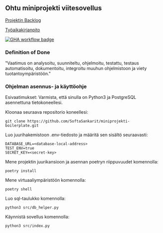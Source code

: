 ## Ohtu miniprojekti viitesovellus

[Projektin Backlog](https://github.com/orgs/SoftaSankarit/projects)

[Työaikakirjanpito](https://docs.google.com/spreadsheets/d/1HUKBMod-LS23XXH-n89fmx3qXItWrgfJhurG-o4Alno/edit?usp=sharing)

<!-- [Testikattavuusraportti](https://github.com/SoftaSankarit/miniprojekti-boilerplate/blob/main/Releasenotes.md) -->

[![GHA workflow badge](https://github.com/SoftaSankarit/miniprojekti-boilerplate/workflows/CI/badge.svg)](https://github.com/SoftaSankarit/miniprojekti-boilerplate/actions)

### Definition of Done
"Vaatimus on analysoitu, suunniteltu, ohjelmoitu, testattu, testaus automatisoitu, dokumentoitu, integroitu muuhun ohjelmistoon ja viety tuotantoympäristöön."

### Ohjelman asennus- ja käyttöohje

Esivaatimukset: Varmista, että sinulla on Python3 ja PostgreSQL asennettuna tietokoneellesi.

Kloonaa seuraava repositorio koneellesi:
```
git clone https://github.com/SoftaSankarit/miniprojekti-boilerplate.git
```
Luo juurihakemistoon .env-tiedosto ja määritä sen sisältö seuraavasti:
```
DATABASE_URL=<database-local-address>
TEST_ENV=true
SECRET_KEY=<secret-key>
```
Mene projektin juurikansioon ja asennan poetryn riippuvuudet komennolla:
```
poetry install
```
Mene virtuaaliympäristöön komennolla:
```
poetry shell
```
Luo sql-taulukko komennolla:
```
python3 src/db_helper.py
```
Käynnistä sovellus komennolla:
```
python3 src/index.py
```
